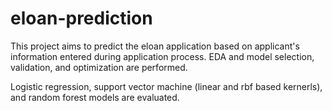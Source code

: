 # eloan-prediction
This project aims to predict the eloan application based on applicant's information entered during application process. EDA and model selection, validation, and optimization are performed. 

Logistic regression, support vector machine (linear and rbf based kernerls), and random forest models are evaluated. 
